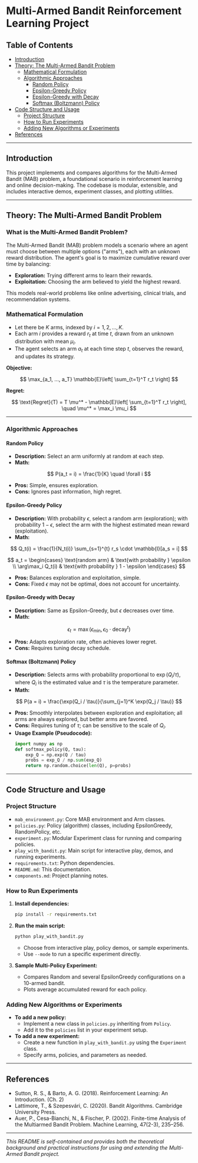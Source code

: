 # Multi-Armed Bandit Reinforcement Learning Project

## Table of Contents
- [Introduction](#introduction)
- [Theory: The Multi-Armed Bandit Problem](#theory-the-multi-armed-bandit-problem)
  - [Mathematical Formulation](#mathematical-formulation)
  - [Algorithmic Approaches](#algorithmic-approaches)
    - [Random Policy](#random-policy)
    - [Epsilon-Greedy Policy](#epsilon-greedy-policy)
    - [Epsilon-Greedy with Decay](#epsilon-greedy-with-decay)
    - [Softmax (Boltzmann) Policy](#softmax-boltzmann-policy)
- [Code Structure and Usage](#code-structure-and-usage)
  - [Project Structure](#project-structure)
  - [How to Run Experiments](#how-to-run-experiments)
  - [Adding New Algorithms or Experiments](#adding-new-algorithms-or-experiments)
- [References](#references)

---

## Introduction

This project implements and compares algorithms for the Multi-Armed Bandit (MAB) problem, a foundational scenario in reinforcement learning and online decision-making. The codebase is modular, extensible, and includes interactive demos, experiment classes, and plotting utilities.

---

## Theory: The Multi-Armed Bandit Problem

### What is the Multi-Armed Bandit Problem?

The Multi-Armed Bandit (MAB) problem models a scenario where an agent must choose between multiple options ("arms"), each with an unknown reward distribution. The agent's goal is to maximize cumulative reward over time by balancing:
- **Exploration:** Trying different arms to learn their rewards.
- **Exploitation:** Choosing the arm believed to yield the highest reward.

This models real-world problems like online advertising, clinical trials, and recommendation systems.

### Mathematical Formulation

- Let there be $K$ arms, indexed by $i = 1, 2, ..., K$.
- Each arm $i$ provides a reward $r_t$ at time $t$, drawn from an unknown distribution with mean $\mu_i$.
- The agent selects an arm $a_t$ at each time step $t$, observes the reward, and updates its strategy.

**Objective:**

$$
\max_{a_1, ..., a_T} \mathbb{E}\left[ \sum_{t=1}^T r_t \right]
$$

**Regret:**

$$
\text{Regret}(T) = T \mu^* - \mathbb{E}\left[ \sum_{t=1}^T r_t \right], \quad \mu^* = \max_i \mu_i
$$

---

### Algorithmic Approaches

#### Random Policy
- **Description:** Select an arm uniformly at random at each step.
- **Math:**

$$
P(a_t = i) = \frac{1}{K} \quad \forall i
$$

- **Pros:** Simple, ensures exploration.
- **Cons:** Ignores past information, high regret.

#### Epsilon-Greedy Policy
- **Description:** With probability $\epsilon$, select a random arm (exploration); with probability $1-\epsilon$, select the arm with the highest estimated mean reward (exploitation).
- **Math:**

$$
Q_t(i) = \frac{1}{N_t(i)} \sum_{s=1}^{t} r_s \cdot \mathbb{I}[a_s = i]
$$

$$
a_t = \begin{cases}
\text{random arm} & \text{with probability } \epsilon \\
\arg\max_i Q_t(i) & \text{with probability } 1 - \epsilon
\end{cases}
$$

- **Pros:** Balances exploration and exploitation, simple.
- **Cons:** Fixed $\epsilon$ may not be optimal, does not account for uncertainty.

#### Epsilon-Greedy with Decay
- **Description:** Same as Epsilon-Greedy, but $\epsilon$ decreases over time.
- **Math:**

$$
\epsilon_t = \max(\epsilon_{\text{min}}, \epsilon_0 \cdot \text{decay}^t)
$$

- **Pros:** Adapts exploration rate, often achieves lower regret.
- **Cons:** Requires tuning decay schedule.

#### Softmax (Boltzmann) Policy
- **Description:** Selects arms with probability proportional to $\exp(Q_i / \tau)$, where $Q_i$ is the estimated value and $\tau$ is the temperature parameter.
- **Math:**

$$
P(a = i) = \frac{\exp(Q_i / \tau)}{\sum_{j=1}^K \exp(Q_j / \tau)}
$$

- **Pros:** Smoothly interpolates between exploration and exploitation; all arms are always explored, but better arms are favored.
- **Cons:** Requires tuning of $\tau$; can be sensitive to the scale of $Q_i$.
- **Usage Example (Pseudocode):**
  ```python
  import numpy as np
  def softmax_policy(Q, tau):
      exp_Q = np.exp(Q / tau)
      probs = exp_Q / np.sum(exp_Q)
      return np.random.choice(len(Q), p=probs)
  ```

---

## Code Structure and Usage

### Project Structure

- `mab_environment.py`: Core MAB environment and Arm classes.
- `policies.py`: Policy (algorithm) classes, including EpsilonGreedy, RandomPolicy, etc.
- `experiment.py`: Modular Experiment class for running and comparing policies.
- `play_with_bandit.py`: Main script for interactive play, demos, and running experiments.
- `requirements.txt`: Python dependencies.
- `README.md`: This documentation.
- `components.md`: Project planning notes.

### How to Run Experiments

1. **Install dependencies:**
   ```bash
   pip install -r requirements.txt
   ```
2. **Run the main script:**
   ```bash
   python play_with_bandit.py
   ```
   - Choose from interactive play, policy demos, or sample experiments.
   - Use `--mode` to run a specific experiment directly.

3. **Sample Multi-Policy Experiment:**
   - Compares Random and several EpsilonGreedy configurations on a 10-armed bandit.
   - Plots average accumulated reward for each policy.

### Adding New Algorithms or Experiments

- **To add a new policy:**
  - Implement a new class in `policies.py` inheriting from `Policy`.
  - Add it to the `policies` list in your experiment setup.
- **To add a new experiment:**
  - Create a new function in `play_with_bandit.py` using the `Experiment` class.
  - Specify arms, policies, and parameters as needed.

---

## References

- Sutton, R. S., & Barto, A. G. (2018). Reinforcement Learning: An Introduction. (Ch. 2)
- Lattimore, T., & Szepesvári, C. (2020). Bandit Algorithms. Cambridge University Press.
- Auer, P., Cesa-Bianchi, N., & Fischer, P. (2002). Finite-time Analysis of the Multiarmed Bandit Problem. Machine Learning, 47(2-3), 235–256.

---

*This README is self-contained and provides both the theoretical background and practical instructions for using and extending the Multi-Armed Bandit project.* 

